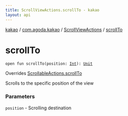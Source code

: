 ```yaml
---
title: ScrollViewActions.scrollTo - kakao
layout: api
---
```


<div class='api-docs-breadcrumbs'><a href="../../index.html">kakao</a> / <a href="../index.html">com.agoda.kakao</a> / <a href="index.html">ScrollViewActions</a> / <a href=".">scrollTo</a></div>

# scrollTo

<div class="signature"><code><span class="keyword">open</span> <span class="keyword">fun </span><span class="identifier">scrollTo</span><span class="symbol">(</span><span class="parameterName" id="com.agoda.kakao.ScrollViewActions$scrollTo(kotlin.Int)/position">position</span><span class="symbol">:</span>&nbsp;<a href="https://kotlinlang.org/api/latest/jvm/stdlib/kotlin/-int/index.html"><span class="identifier">Int</span></a><span class="symbol">)</span><span class="symbol">: </span><a href="https://kotlinlang.org/api/latest/jvm/stdlib/kotlin/-unit/index.html"><span class="identifier">Unit</span></a></code></div>

Overrides <a href="../-scrollable-actions/scroll-to.html">ScrollableActions.scrollTo</a>

Scrolls to the specific position of the view

### Parameters

<code>position</code> - Scrolling destination